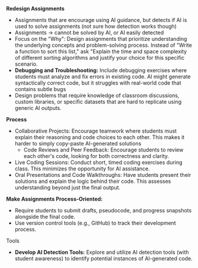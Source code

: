 **Redesign Assignments**
- Assignments that are encourage using AI guidance,  but detects if AI is used to solve assignments (not sure how detection works though)
- Assignments -> cannot be solved by AI, or AI easily detected
- Focus on the "Why": Design assignments that prioritize understanding the underlying concepts and problem-solving process. Instead of "Write a function to sort this list," ask "Explain the time and space complexity of different sorting algorithms and justify your choice for this specific scenario.
- **Debugging and Troubleshooting:** Include debugging exercises where students must analyze and fix errors in existing code. AI might generate syntactically correct code, but it struggles with real-world code that contains subtle bugs
- Design problems that require knowledge of classroom discussions, custom libraries, or specific datasets that are hard to replicate using generic AI outputs.

**Process**
- Collaborative Projects: Encourage teamwork where students must explain their reasoning and code choices to each other. This makes it harder to simply copy-paste AI-generated solutions
	- Code Reviews and Peer Feedback: Encourage students to review each other's code, looking for both correctness and clarity.
- Live Coding Sessions: Conduct short, timed coding exercises during class. This minimizes the opportunity for AI assistance.
- Oral Presentations and Code Walkthroughs: Have students present their solutions and explain the logic behind their code. This assesses understanding beyond just the final output.

**Make Assignments Process-Oriented:**
- Require students to submit drafts, pseudocode, and progress snapshots alongside the final code.
- Use version control tools (e.g., GitHub) to track their development process.
 
Tools
- **Develop AI Detection Tools:** Explore and utilize AI detection tools (with student awareness) to identify potential instances of AI-generated code.